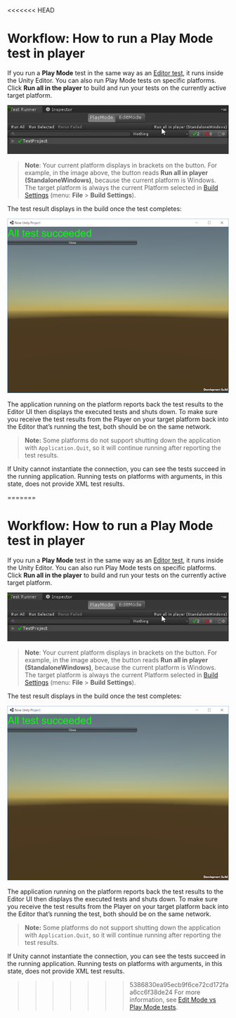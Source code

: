 <<<<<<< HEAD
# Workflow: How to run a Play Mode test in player

If you run a **Play Mode** test in the same way as an [Editor test](./workflow-run-test.md), it runs inside the Unity Editor. You can also run Play Mode tests on specific platforms. Click **Run all in the player** to build and run your tests on the currently active target platform.

![Run PlayMode test in player](./images/playmode-run-standalone.png)

> **Note**: Your current platform displays in brackets on the button. For example, in the image above, the button reads **Run all in player (StandaloneWindows)**, because the current platform is Windows. The target platform is always the current Platform selected in [Build Settings](https://docs.unity3d.com/Manual/BuildSettings.html) (menu: **File** > **Build Settings**). 

The test result displays in the build once the test completes:

![Results of PlayMode in player test run](./images/playmode-results-standalone.png)

The application running on the platform reports back the test results to the Editor UI then displays the executed tests and shuts down. To make sure you receive the test results from the Player on your target platform back into the Editor that’s running the test, both should be on the same network. 

> **Note:** Some platforms do not support shutting down the application with `Application.Quit`, so it will continue running after reporting the test results.

If Unity cannot instantiate the connection, you can see the tests succeed in the running application. Running tests on platforms with arguments, in this state, does not provide XML test results.



=======
# Workflow: How to run a Play Mode test in player

If you run a **Play Mode** test in the same way as an [Editor test](./workflow-run-test.md), it runs inside the Unity Editor. You can also run Play Mode tests on specific platforms. Click **Run all in the player** to build and run your tests on the currently active target platform.

![Run PlayMode test in player](./images/playmode-run-standalone.png)

> **Note**: Your current platform displays in brackets on the button. For example, in the image above, the button reads **Run all in player (StandaloneWindows)**, because the current platform is Windows. The target platform is always the current Platform selected in [Build Settings](https://docs.unity3d.com/Manual/BuildSettings.html) (menu: **File** > **Build Settings**). 

The test result displays in the build once the test completes:

![Results of PlayMode in player test run](./images/playmode-results-standalone.png)

The application running on the platform reports back the test results to the Editor UI then displays the executed tests and shuts down. To make sure you receive the test results from the Player on your target platform back into the Editor that’s running the test, both should be on the same network. 

> **Note:** Some platforms do not support shutting down the application with `Application.Quit`, so it will continue running after reporting the test results.

If Unity cannot instantiate the connection, you can see the tests succeed in the running application. Running tests on platforms with arguments, in this state, does not provide XML test results.



>>>>>>> 5386830ea95ecb9f6ce72cd172faa6cc6f38de24
For more information, see [Edit Mode vs Play Mode tests](./edit-mode-vs-play-mode-tests.md).